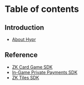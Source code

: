 # Table of contents

## Introduction

* [About Hypr](README.md)

## Reference

* [ZK Card Game SDK](reference/zk-card-game-sdk.md)
* [In-Game Private Payments SDK](reference/in-game-private-payments-sdk.md)
* [ZK Tiles SDK](reference/zk-tiles-sdk.md)
